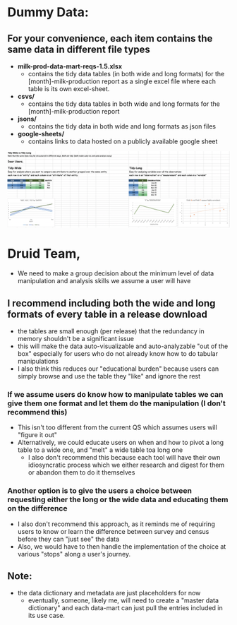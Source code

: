 # Dummy Data:
## For your convenience, each item contains the same data in different file types
- **milk-prod-data-mart-reqs-1.5.xlsx**
    - contains the tidy data tables (in both wide and long formats) for the [month]-milk-production report as a single excel file where each table is its own excel-sheet.
- **csvs/**
    - contains the tidy data tables in both wide and long formats for the [month]-milk-production report
- **jsons/**
    - contains the tidy data in both wide and long formats as json files
- **google-sheets/**
    - contains links to data hosted on a publicly available google sheet

![tidy-wide-vs-tidy-long](tidy-wide-vs-tidy-long.png)

# Druid Team,
- We need to make a group decision about the minimum level of data manipulation and analysis skills we assume a user will have

## I recommend including both the wide and long formats of every table in a release download
- the tables are small enough (per release) that the redundancy in memory shouldn't be a significant issue
- this will make the data auto-visualizable and auto-analyzable "out of the box" especially for users who do not already know how to do tabular manipulations
- I also think this reduces our "educational burden" because users can simply browse and use the table they "like" and ignore the rest

### If we assume users do know how to manipulate tables we can give them one format and let them do the manipulation (I don't recommend this)
- This isn't too different from the current QS which assumes users will "figure it out"
- Alternatively, we could educate users on when and how to pivot a long table to a wide one, and "melt" a wide table toa long one
    - I also don't recommend this because each tool will have their own idiosyncratic process which we either research and digest for them or abandon them to do it themselves

### Another option is to give the users a choice between requesting either the long or the wide data and educating them on the difference
- I also don't recommend this approach, as it reminds me of requiring users to know or learn the difference between survey and census before they can "just see" the data
- Also, we would have to then handle the implementation of the choice at various "stops" along a user's journey.

## Note:
- the data dictionary and metadata are just placeholders for now
    - eventually, someone, likely me, will need to create a "master data dictionary" and each data-mart can just pull the entries included in its use case.